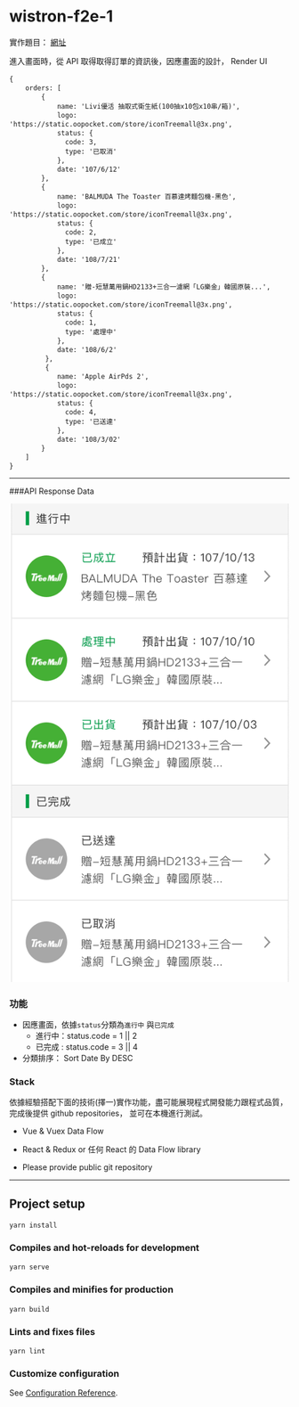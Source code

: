 # wistron-f2e-1
實作題目： [網址](https://www.notion.so/F2E-518e57fb202d46588cb39b2d56d624ba)

進入畫面時，從 API 取得取得訂單的資訊後，因應畫面的設計， Render UI
```
{
    orders: [
        {
            name: 'Livi優活 抽取式衛生紙(100抽x10包x10串/箱)',
            logo: 'https://static.oopocket.com/store/iconTreemall@3x.png',
            status: {
              code: 3,
              type: '已取消'
            },
            date: '107/6/12'
        },
        {
            name: 'BALMUDA The Toaster 百慕達烤麵包機-黑色',
            logo: 'https://static.oopocket.com/store/iconTreemall@3x.png',
            status: {
              code: 2,
              type: '已成立'
            },
            date: '108/7/21'
        },
        {
            name: '贈-短慧萬用鍋HD2133+三合一濾網「LG樂金」韓國原裝...',
            logo: 'https://static.oopocket.com/store/iconTreemall@3x.png',
            status: {
              code: 1,
              type: '處理中'
            },
            date: '108/6/2'
         },
         {
            name: 'Apple AirPds 2',
            logo: 'https://static.oopocket.com/store/iconTreemall@3x.png',
            status: {
              code: 4,
              type: '已送達'
            },
            date: '108/3/02'
        }
    ]
}
```

----

###API Response Data

![Mock Image](https://github.com/hwupu/wistron-f2e-1/blob/89920f4e5fea2fad142d2a07fed356a92905f281/public/mock-image.png?raw=true)

### 功能

- 因應畫面，依據`status`分類為`進行中` 與`已完成`
    - 進行中：status.code = 1 || 2
    - 已完成 : status.code = 3 || 4
- 分類排序： Sort Date By DESC

### Stack

依據經驗搭配下面的技術(擇一)實作功能，盡可能展現程式開發能力跟程式品質，完成後提供 github repositories， 並可在本機進行測試。

- Vue & Vuex Data Flow

- React & Redux or 任何 React 的 Data Flow library

- Please provide public git repository

  

---

## Project setup

```
yarn install
```

### Compiles and hot-reloads for development
```
yarn serve
```

### Compiles and minifies for production
```
yarn build
```

### Lints and fixes files
```
yarn lint
```

### Customize configuration
See [Configuration Reference](https://cli.vuejs.org/config/).
